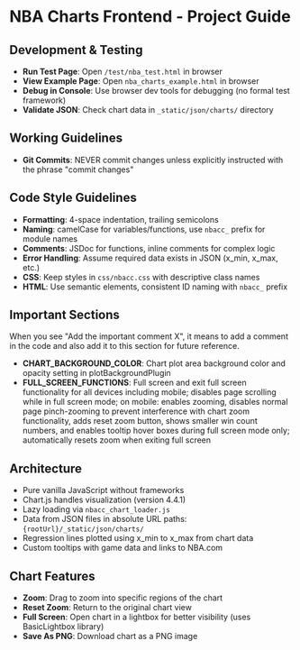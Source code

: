 # NBA Charts Frontend - Project Guide

## Development & Testing

- **Run Test Page**: Open `/test/nba_test.html` in browser
- **View Example Page**: Open `nba_charts_example.html` in browser
- **Debug in Console**: Use browser dev tools for debugging (no formal test framework)
- **Validate JSON**: Check chart data in `_static/json/charts/` directory

## Working Guidelines

- **Git Commits**: NEVER commit changes unless explicitly instructed with the phrase "commit changes"

## Code Style Guidelines

- **Formatting**: 4-space indentation, trailing semicolons
- **Naming**: camelCase for variables/functions, use `nbacc_` prefix for module names
- **Comments**: JSDoc for functions, inline comments for complex logic
- **Error Handling**: Assume required data exists in JSON (x_min, x_max, etc.)
- **CSS**: Keep styles in `css/nbacc.css` with descriptive class names
- **HTML**: Use semantic elements, consistent ID naming with `nbacc_` prefix

## Important Sections

When you see "Add the important comment X", it means to add a comment in the code and also add it to this section for future reference.

- **CHART_BACKGROUND_COLOR**: Chart plot area background color and opacity setting in plotBackgroundPlugin
- **FULL_SCREEN_FUNCTIONS**: Full screen and exit full screen functionality for all devices including mobile; disables page scrolling while in full screen mode; on mobile: enables zooming, disables normal page pinch-zooming to prevent interference with chart zoom functionality, adds reset zoom button, shows smaller win count numbers, and enables tooltip hover boxes during full screen mode only; automatically resets zoom when exiting full screen

## Architecture

- Pure vanilla JavaScript without frameworks
- Chart.js handles visualization (version 4.4.1)
- Lazy loading via `nbacc_chart_loader.js`
- Data from JSON files in absolute URL paths: `{rootUrl}/_static/json/charts/`
- Regression lines plotted using x_min to x_max from chart data
- Custom tooltips with game data and links to NBA.com

## Chart Features

- **Zoom**: Drag to zoom into specific regions of the chart
- **Reset Zoom**: Return to the original chart view
- **Full Screen**: Open chart in a lightbox for better visibility (uses BasicLightbox library)
- **Save As PNG**: Download chart as a PNG image